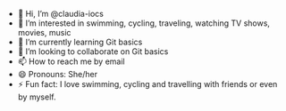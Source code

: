 - 👋 Hi, I’m @claudia-iocs
- 👀 I’m interested in swimming, cycling, traveling, watching TV shows, movies, music
- 🌱 I’m currently learning Git basics
- 💞️ I’m looking to collaborate on Git basics
- 📫 How to reach me by email
- 😄 Pronouns: She/her
- ⚡ Fun fact: I love swimming, cycling and travelling with friends or even by myself.

<!---
claudia-iocs/claudia-iocs is a ✨ special ✨ repository because its `README.md` (this file) appears on your GitHub profile.
You can click the Preview link to take a look at your changes.
--->
